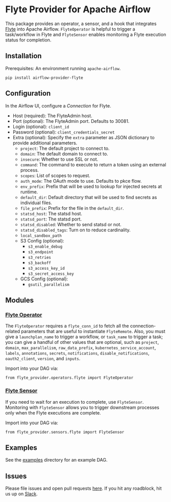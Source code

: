 # Flyte Provider for Apache Airflow

This package provides an operator, a sensor, and a hook that integrates [Flyte](flyte.org/) into Apache Airflow.
`FlyteOperator` is helpful to trigger a task/workflow in Flyte and `FlyteSensor` enables monitoring a Flyte execution status
for completion.

## Installation

Prerequisites: An environment running `apache-airflow`.

```
pip install airflow-provider-flyte
```

## Configuration

In the Airflow UI, configure a _Connection_ for Flyte.

- Host (required): The FlyteAdmin host.
- Port (optional): The FlyteAdmin port. Defaults to 30081.
- Login (optional): `client_id`
- Password (optional): `client_credentials_secret`
- Extra (optional): Specify the `extra` parameter as JSON dictionary to provide additional parameters.
  - `project`: The default project to connect to.
  - `domain`: The default domain to connect to.
  - `insecure`: Whether to use SSL or not.
  - `command`: The command to execute to return a token using an external process.
  - `scopes`: List of scopes to request.
  - `auth_mode`: The OAuth mode to use. Defaults to pkce flow.
  - `env_prefix`: Prefix that will be used to lookup for injected secrets at runtime.
  - `default_dir`: Default directory that will be used to find secrets as individual files.
  - `file_prefix`: Prefix for the file in the `default_dir`.
  - `statsd_host`: The statsd host.
  - `statsd_port`: The statsd port.
  - `statsd_disabled`: Whether to send statsd or not.
  - `statsd_disabled_tags`: Turn on to reduce cardinality.
  - `local_sandbox_path`
  - S3 Config (optional):
    - `s3_enable_debug`
    - `s3_endpoint`
    - `s3_retries`
    - `s3_backoff`
    - `s3_access_key_id`
    - `s3_secret_access_key`
  - GCS Config (optional):
    - `gsutil_parallelism`

## Modules

### [Flyte Operator](https://github.com/flyteorg/airflow-provider-flyte/blob/master/flyte_provider/operators/flyte.py)

The `FlyteOperator` requires a `flyte_conn_id` to fetch all the connection-related
parameters that are useful to instantiate `FlyteRemote`. Also, you must give a
`launchplan_name` to trigger a workflow, or `task_name` to trigger a task; you can give a
handful of other values that are optional, such as `project`, `domain`, `max_parallelism`,
`raw_data_prefix`, `kubernetes_service_account`, `labels`, `annotations`,
`secrets`, `notifications`, `disable_notifications`, `oauth2_client`, `version`, and `inputs`.

Import into your DAG via:

```
from flyte_provider.operators.flyte import FlyteOperator
```

### [Flyte Sensor](https://github.com/flyteorg/airflow-provider-flyte/blob/master/flyte_provider/sensors/flyte.py)

If you need to wait for an execution to complete, use `FlyteSensor`.
Monitoring with `FlyteSensor` allows you to trigger downstream processes only when the Flyte executions are complete.

Import into your DAG via:

```
from flyte_provider.sensors.flyte import FlyteSensor
```

## Examples

See the [examples](https://github.com/flyteorg/airflow-provider-flyte/tree/master/flyte_provider/example_dags) directory for an example DAG.

## Issues

Please file issues and open pull requests [here](https://github.com/flyteorg/airflow-provider-flyte).
If you hit any roadblock, hit us up on [Slack](https://slack.flyte.org/).
